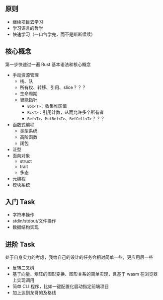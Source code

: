 ## 原则
* 继续项目去学习
* 学习语言的哲学
* 快速学习（一口气学完，而不是断断续续）

## 核心概念
第一步快速过一遍 Rust 基本语法和核心概念
* 手动资源管理
  * 栈、队
  * 所有权、转移、引用、slice？？？
  * 生命周期
  * 智能指针
    * `Box<T>`：收集堆区值
    * `Rc<T>`：引用计数，从而允许多个所有者
    * `Ref<T>`、`MutRef<T>`、`RefCell<T>`？？？
* 函数式编程
  * 类型系统
  * 高阶函数
  * 闭包
* 泛型
* 面向对象
  * struct
  * trait
  * 多态
* 元编程
* 模块系统

## 入门 Task
* 字符串操作
* stdin/stdout/文件操作
* 数据结构实现

## 进阶 Task
处于自身实力的考虑，我给自己的设计的任务会相对简单一些，更应用层一些
* 反转二叉树
* 基于向量、矩阵的图形变换、图形关系的简单实现，且基于 wasm 在浏览器上实现调用
* 简单 CLI 程序，比如一键配置化启动指定前端项目
* 加上达到龙哥的及格线